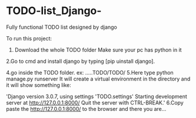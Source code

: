 # TODO-list_Django-
Fully functional TODO list designed by django

To run this project: 
1. Download the whole TODO folder
  Make sure your pc has python in it
  
2.Go to cmd and install django by typing [pip uinstall django]. 

4.go inside the TODO folder. ex: .....TODO/TODO/
5.Here type python manage.py runserver
  It will create a virtual environment in the directory and it will show something like:
  
  'Django version 3.0.7, using settings 'TODO.settings'
   Starting development server at http://127.0.0.1:8000/
   Quit the server with CTRL-BREAK.'
6.Copy paste the http://127.0.0.1:8000/ to the browser and there you are...
